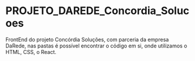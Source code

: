 # PROJETO_DAREDE_Concordia_Solucoes
FrontEnd do projeto Concórdia Soluções, com parceria da empresa DaRede, nas pastas é  possível encontrar o código em si, onde utilizamos o HTML, CSS, o React.
